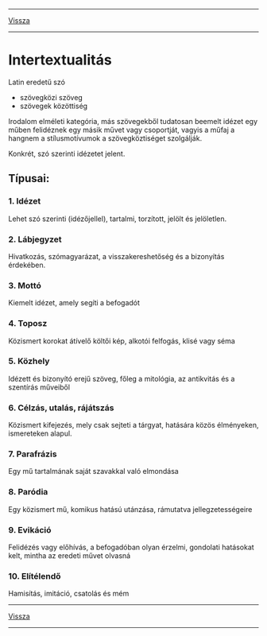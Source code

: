 
---

[Vissza](../nyelvtan.md)

---

# Intertextualitás
Latin eredetű szó
- szövegközi szöveg
- szövegek közöttiség
>
Irodalom elméleti kategória, más szövegekből tudatosan beemelt idézet egy műben felidéznek egy másik művet vagy csoportját, vagyis a műfaj a hangnem a stílusmotívumok a szövegköztiséget szolgálják.
>
Konkrét, szó szerinti idézetet jelent.
## Típusai:
### 1. Idézet
Lehet szó szerinti (idézőjellel), tartalmi, torzított, jelölt és jelöletlen.
### 2. Lábjegyzet
Hivatkozás, szómagyarázat, a visszakereshetőség és a bizonyítás érdekében.
### 3. Mottó
Kiemelt idézet, amely segíti a befogadót
### 4. Toposz
Közismert korokat átívelő költői kép, alkotói felfogás, klisé vagy séma
### 5. Közhely
Idézett és bizonyító erejű szöveg, főleg a mitológia, az antikvitás és a szentírás műveiből
### 6. Célzás, utalás, rájátszás
Közismert kifejezés, mely csak sejteti a tárgyat, hatására közös élményeken, ismereteken alapul.
### 7. Parafrázis
Egy mű tartalmának saját szavakkal való elmondása
### 8. Paródia
Egy közismert mű, komikus hatású utánzása, rámutatva jellegzetességeire
### 9. Evikáció
Felidézés vagy előhívás, a befogadóban olyan érzelmi, gondolati hatásokat kelt, mintha az eredeti művet olvasná
### 10. Elítélendő
Hamisítás, imitáció, csatolás és mém

---

[Vissza](../nyelvtan.md)

---